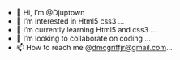 - 👋 Hi, I’m @Djuptown
- 👀 I’m interested in Html5 css3  ...
- 🌱 I’m currently learning Html5 and css3 ...
- 💞️ I’m looking to collaborate on coding ...
- 📫 How to reach me @dmcgriffjr@gmail.com...

<!---
Djuptown/Djuptown is a ✨ special ✨ repository because its `README.md` (this file) appears on your GitHub profile.
You can click the Preview link to take a look at your changes.
--->
